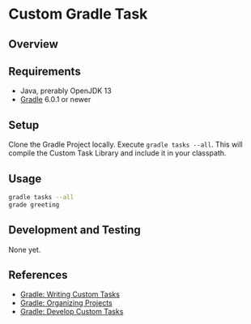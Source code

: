# Custom Gradle Task

## Overview

## Requirements

* Java, prerably OpenJDK 13
* [Gradle](https://gradle.org/) 6.0.1 or newer

## Setup

Clone the Gradle Project locally. Execute `gradle tasks --all`. This will compile
the Custom Task Library and include it in your classpath.

## Usage

```bash
gradle tasks --all
grade greeting
```

## Development and Testing

None yet.

## References

* [Gradle: Writing Custom Tasks](https://guides.gradle.org/writing-gradle-tasks/)
* [Gradle: Organizing Projects](https://docs.gradle.org/current/userguide/organizing_gradle_projects.html)
* [Gradle: Develop Custom Tasks](https://docs.gradle.org/current/userguide/custom_tasks.html)
